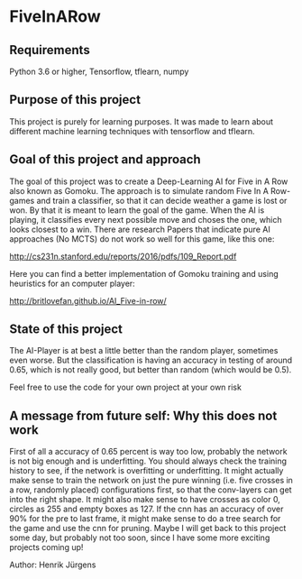 # FiveInARow
## Requirements
Python 3.6 or higher, Tensorflow, tflearn, numpy

## Purpose of this project

This project is purely for learning purposes. It was made to learn about different machine learning techniques with tensorflow and tflearn.

## Goal of this project and approach

The goal of this project was to create a Deep-Learning AI for Five in A Row also known as Gomoku. The approach is to simulate random Five In A Row-games and train a classifier, so that it can decide weather a game is lost or won. By that it is meant to learn the goal of the game. When the AI is playing, it classifies every next possible move and choses the one, which looks closest to a win.
There are research Papers that indicate pure AI approaches (No MCTS) do not work so well for this game, like this one: 

http://cs231n.stanford.edu/reports/2016/pdfs/109_Report.pdf

Here you can find a better implementation of Gomoku training and using heuristics for an computer player: 

http://britlovefan.github.io/AI_Five-in-row/

## State of this project

The AI-Player is at best a little better than the random player, sometimes even worse. But the classification is having an accuracy in testing of around 0.65, which is not really good, but better than random (which would be 0.5).

Feel free to use the code for your own project at your own risk

## A message from future self: Why this does not work
First of all a accuracy of 0.65 percent is way too low, probably the network is not big enough and is underfitting. You should always check the training history to see, if the network is overfitting or underfitting.
It might actually make sense to train the network on just the pure winning (i.e. five crosses in a row, randomly placed) configurations first, so that the conv-layers can get into the right shape.
It might also make sense to have crosses as color 0, circles as 255 and empty boxes as 127.
If the cnn has an accuracy of over 90% for the pre to last frame, it might make sense to do a tree search for the game and use the cnn for pruning. 
Maybe I will get back to this project some day, but probably not too soon, since I have some more exciting projects coming up!

Author: Henrik Jürgens
